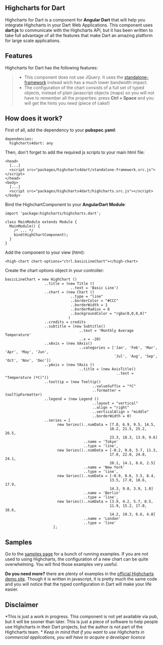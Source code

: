Highcharts for Dart
-------------------
Highcharts for Dart is a component for **Angular Dart** that will help you integrate Highcharts in your Dart Web Applications. 
This component uses **dart:js** to communicate with the Highcharts API, but it has been written to take full advantage of all the features that make Dart an amazing platform for large scale applications. 

Features
--------
Highcharts for Dart has the following features: 
> - This component does not use JQuery. It uses the [standalone-framework](https://github.com/highslide-software/highcharts.com/blob/master/js/adapters/standalone-framework.src.js) instead wich has a much lower bandwidth impact. 
> - The configuration of the chart consists of a full set of typed objects, instead of plain javascript objects (maps) so you will not have to remember all the properties: press **Ctrl + Space** and you will get the hints you need (piece of cake!)

How does it work?
-----------------
First of all, add the dependency to your **pubspec.yaml**: 
```
dependencies: 
  highcharts4dart: any
```

Then, don't forget to add the required js scripts to your main html file: 
```
<head>
  [...]
  <script src="packages/highcharts4dart/standalone-framework.src.js"></script>
</head>
<body>
  [...]
  <script src="packages/highcharts4dart/highcharts.src.js"></script>
</body>
```

Bind the HighchartComponent to your **AngularDart Module**: 
```
import 'package:highcharts/highcharts.dart';

class MainModule extends Module {
  MainModule() {
    /* ... */
    bind(HighChartComponent);
  }
}
```

Add the component to your view (html): 
```
<high-chart chart-options="ctrl.basicLineChart"></high-chart>
```

Create the chart options object in your controller: 
```
basicLineChart = new HighChart ()
                  ..title = (new Title ()
                              ..text = 'Basic Line')
                  ..chart = (new Chart ()
                              ..type = "line"
                              ..borderColor = "#CCC"
                              ..borderWidth = 1
                              ..borderRadius = 8
                              ..backgroundColor = "rgba(0,0,0,0)"
                             )
                  ..credits = credits
                  ..subtitle = (new Subtitle()
                                  ..text = 'Monthly Average Temperature'
                                  ..x = -20)
                  ..xAxis = (new XAxis()
                                  ..categories = ['Jan', 'Feb', 'Mar', 'Apr', 'May', 'Jun',
                                                  'Jul', 'Aug', 'Sep', 'Oct', 'Nov', 'Dec'])
                  ..yAxis = (new YAxis ()
                                  ..title = (new AxisTitle()
                                                   ..text = "Temperature (ºC)"))
                  ..tooltip = (new Tooltip()
                                        ..valueSuffix = "ºC"
                                        ..formatter = toolTipFormatter)
                  ..legend = (new Legend ()
                                        ..layout = "vertical"
                                        ..align = "right"
                                        ..verticalAlign = "middle" 
                                        ..borderWidth = 0)
                  ..series = [
                        new Series()..numData = [7.0, 6.9, 9.5, 14.5, 
                                                18.2, 21.5, 25.2, 26.5, 
                                                23.3, 18.3, 13.9, 9.6]
                                    ..name = 'Tokyo'
                                    ..type = 'line', 
                        new Series()..numData = [-0.2, 0.8, 5.7, 11.3, 
                                                17.0, 22.0, 24.8, 24.1, 
                                                20.1, 14.1, 8.6, 2.5]
                                    ..name = 'New York'
                                    ..type = 'line',
                        new Series()..numData = [-0.9, 0.6, 3.5, 8.4, 
                                                13.5, 17.0, 18.6, 17.9, 
                                                14.3, 9.0, 3.9, 1.0]
                                    ..name = 'Berlin'
                                    ..type = 'line',
                        new Series()..numData = [3.9, 4.2, 5.7, 8.5, 
                                                11.9, 15.2, 17.0, 16.6, 
                                                14.2, 10.3, 6.6, 4.8]
                                    ..name = 'London'
                                    ..type = 'line'
                      ];
```

Samples
-------
Go to the [samples page](http://23.239.14.127/highcharts4dart_samples/) for a bunch of running examples. 
If you are not used to using Highcharts, the configuration of a new chart can be quite overwhelming. You will find those examples very useful. 


**Do you need more?** there are plenty of examples in the [official Highcharts demo site](www.highcharts.com/demo). Though it is written in javascript, it is pretty much the same code and you will notice that the typed configuration in Dart will make your life easier. 


Disclaimer
----------
*This is just a work in progress. This component is not yet available via pub, but it will be sooner than later. This is just a piece of software to help people use Highcharts in their Dart projects, but the author is not part of the Highcharts team. *
*Keep in mind that if you want to use Highcharts in commercial applications, you will have to acquire a developer licence* 
